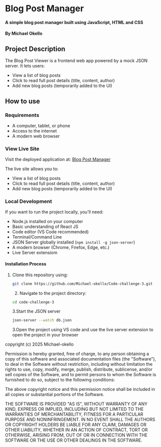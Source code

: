 # Blog Post Manager

#### A simple blog post manager built using JavaScript, HTML and CSS

#### By **Michael Okello**

## Project Description

The Blog Post Viewer is a frontend web app powered by a mock JSON server. It lets users:

- View a list of blog posts 
- Click to read full post details (title, content, author)  
- Add new blog posts (temporarily added to the UI)  

## How to use 

### Requirements

- A computer, tablet, or phone
- Access to the internet
- A modern web browser

### View Live Site

Visit the deployed application at: [Blog Post Manager](https://michael-okello.github.io/Code-challenge-3/)

The live site allows you to:
- View a list of blog posts 
- Click to read full post details (title, content, author)  
- Add new blog posts (temporarily added to the UI)  

### Local Development

If you want to run the project locally, you'll need:

- Node.js installed on your computer
- Basic understanding of React JS
- Code editor (VS Code recommended)
- Terminal/Command Line
- JSON Server globally installed (`npm install -g json-server`)  
- A modern browser (Chrome, Firefox, Edge, etc.)
- Live Server extensiom


#### Installation Process

1. Clone this repository using:

   ```bash
   git clone https://github.com/Michael-okello/Code-challenge-3.git
   ```
   2. Navigate to the project directory:

   ```bash
   cd code-challenge-3
   ```
   3.Start the JSON server
   
   ```bash
   json-server --watch db.json
   ```
   3.Open the project using VS code and use the live server extension to open the project in your browser

copyright (c) 2025 Michael-okello

Permission is hereby granted, free of charge, to any person obtaining a copy
of this software and associated documentation files (the "Software"), to deal
in the Software without restriction, including without limitation the rights
to use, copy, modify, merge, publish, distribute, sublicense, and/or sell
copies of the Software, and to permit persons to whom the Software is
furnished to do so, subject to the following conditions:

The above copyright notice and this permission notice shall be included in all
copies or substantial portions of the Software.

THE SOFTWARE IS PROVIDED "AS IS", WITHOUT WARRANTY OF ANY KIND, EXPRESS OR
IMPLIED, INCLUDING BUT NOT LIMITED TO THE WARRANTIES OF MERCHANTABILITY,
FITNESS FOR A PARTICULAR PURPOSE AND NONINFRINGEMENT. IN NO EVENT SHALL THE
AUTHORS OR COPYRIGHT HOLDERS BE LIABLE FOR ANY CLAIM, DAMAGES OR OTHER
LIABILITY, WHETHER IN AN ACTION OF CONTRACT, TORT OR OTHERWISE, ARISING FROM,
OUT OF OR IN CONNECTION WITH THE SOFTWARE OR THE USE OR OTHER DEALINGS IN THE
SOFTWARE.
